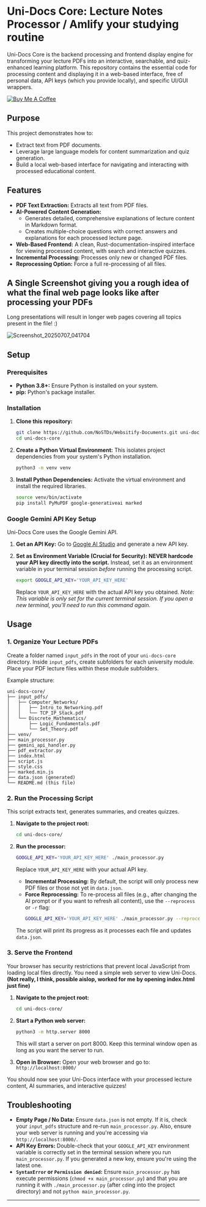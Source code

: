 # Uni-Docs Core: Lecture Notes Processor / Amlify your studying routine

Uni-Docs Core is the backend processing and frontend display engine for transforming your lecture PDFs into an interactive, searchable, and quiz-enhanced learning platform. This repository contains the essential code for processing content and displaying it in a web-based interface, free of personal data, API keys (which you provide locally), and specific UI/GUI wrappers.

[![Buy Me A Coffee](https://img.buymeacoffee.com/button-api/?text=Buy%20me%20a%20coffee&slug=stoff&button_colour=FFDD00&font_colour=000000&font_family=Cookie&outline_colour=000000&coffee_colour=ffffff)](https://coff.ee/stoff)

## Purpose

This project demonstrates how to:
*   Extract text from PDF documents.
*   Leverage large language models for content summarization and quiz generation.
*   Build a local web-based interface for navigating and interacting with processed educational content.

## Features

*   **PDF Text Extraction:** Extracts all text from PDF files.
*   **AI-Powered Content Generation:** 
    *   Generates detailed, comprehensive explanations of lecture content in Markdown format.
    *   Creates multiple-choice questions with correct answers and explanations for each processed lecture page.
*   **Web-Based Frontend:** A clean, Rust-documentation-inspired interface for viewing processed content, with search and interactive quizzes.
*   **Incremental Processing:** Processes only new or changed PDF files.
*   **Reprocessing Option:** Force a full re-processing of all files.

## A Single Screenshot giving you a rough idea of what the final web page looks like after processing your PDFs

Long presentations will result in longer web pages covering all topics present in the file! :)

![Screenshot_20250707_041704](https://github.com/user-attachments/assets/97c232e8-8349-44b0-ad82-c43c30d21f45)

## Setup

### Prerequisites

*   **Python 3.8+:** Ensure Python is installed on your system.
*   **pip:** Python's package installer.

### Installation

1.  **Clone this repository:**
    ```bash
    git clone https://github.com/NoSTDs/Websitify-Documents.git uni-docs-core
    cd uni-docs-core
    ```

2.  **Create a Python Virtual Environment:**
    This isolates project dependencies from your system's Python installation.
    ```bash
    python3 -m venv venv
    ```

3.  **Install Python Dependencies:**
    Activate the virtual environment and install the required libraries.
    ```bash
    source venv/bin/activate
    pip install PyMuPDF google-generativeai marked
    ```

### Google Gemini API Key Setup

Uni-Docs Core uses the Google Gemini API.

1.  **Get an API Key:**
    Go to [Google AI Studio](https://aistudio.google.com/app/apikey) and generate a new API key.

2.  **Set as Environment Variable (Crucial for Security):**
    **NEVER hardcode your API key directly into the script.** Instead, set it as an environment variable in your terminal session *before* running the processing script.
    ```bash
    export GOOGLE_API_KEY='YOUR_API_KEY_HERE'
    ```
    Replace `YOUR_API_KEY_HERE` with the actual API key you obtained.
    *Note: This variable is only set for the current terminal session. If you open a new terminal, you'll need to run this command again.*

## Usage

### 1. Organize Your Lecture PDFs

Create a folder named `input_pdfs` in the root of your `uni-docs-core` directory. Inside `input_pdfs`, create subfolders for each university module. Place your PDF lecture files within these module subfolders.

Example structure:

```
uni-docs-core/
├── input_pdfs/
│   ├── Computer_Networks/
│   │   ├── Intro_to_Networking.pdf
│   │   └── TCP_IP_Stack.pdf
│   └── Discrete_Mathematics/
│       ├── Logic_Fundamentals.pdf
│       └── Set_Theory.pdf
├── venv/
├── main_processor.py
├── gemini_api_handler.py
├── pdf_extractor.py
├── index.html
├── script.js
├── style.css
├── marked.min.js
├── data.json (generated)
└── README.md (this file)
```

### 2. Run the Processing Script

This script extracts text, generates summaries, and creates quizzes.

1.  **Navigate to the project root:**
    ```bash
    cd uni-docs-core/
    ```

2.  **Run the processor:**
    ```bash
    GOOGLE_API_KEY='YOUR_API_KEY_HERE' ./main_processor.py
    ```
    Replace `YOUR_API_KEY_HERE` with your actual API key.

    *   **Incremental Processing:** By default, the script will only process new PDF files or those not yet in `data.json`.
    *   **Force Reprocessing:** To re-process all files (e.g., after changing the AI prompt or if you want to refresh all content), use the `--reprocess` or `-r` flag:
        ```bash
        GOOGLE_API_KEY='YOUR_API_KEY_HERE' ./main_processor.py --reprocess
        ```

    The script will print its progress as it processes each file and updates `data.json`.

### 3. Serve the Frontend

Your browser has security restrictions that prevent local JavaScript from loading local files directly. You need a simple web server to view Uni-Docs. **(Not really, I think, possible aislop, worked for me by opening index.html just fine)**

1.  **Navigate to the project root:**
    ```bash
    cd uni-docs-core/
    ```

2.  **Start a Python web server:**
    ```bash
    python3 -m http.server 8000
    ```
    This will start a server on port 8000. Keep this terminal window open as long as you want the server to run.

3.  **Open in Browser:**
    Open your web browser and go to:
    `http://localhost:8000/`

You should now see your Uni-Docs interface with your processed lecture content, AI summaries, and interactive quizzes!

## Troubleshooting

*   **Empty Page / No Data:** Ensure `data.json` is not empty. If it is, check your `input_pdfs` structure and re-run `main_processor.py`. Also, ensure your web server is running and you're accessing via `http://localhost:8000/`.
*   **API Key Errors:** Double-check that your `GOOGLE_API_KEY` environment variable is correctly set in the terminal session where you run `main_processor.py`. If you generated a new key, ensure you're using the latest one.
*   **`SyntaxError` or `Permission denied`:** Ensure `main_processor.py` has execute permissions (`chmod +x main_processor.py`) and that you are running it with `./main_processor.py` (after `cd`ing into the project directory) and not `python main_processor.py`.

---
